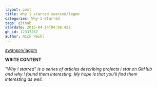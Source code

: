 ```yaml
---
layout: post
title: Why I starred swanson/lagom
categories: Why-I-Starred
tags: github
stardate: 2015-04-14T04:08:42Z
gh_id: 12337267
author: Nick Peihl
---
```


[swanson/lagom](https://github.com/swanson/lagom)

**WRITE CONTENT**

*"Why I starred" is a series of articles describing projects I star on GitHub and why I found them interesting. My hope is that you'll find them interesting as well.*


